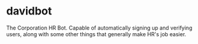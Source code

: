 # davidbot
The Corporation HR Bot. Capable of automatically signing up and verifying users, along with some other things that generally make HR's job easier.
